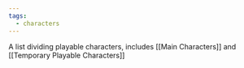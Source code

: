 ```yaml
---
tags:
  - characters
---
```

A list dividing playable characters, includes [[Main Characters]] and [[Temporary Playable Characters]]